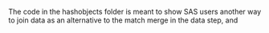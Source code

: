The code in the hashobjects folder is meant to show SAS users another way to join data as an alternative to the match merge in the data step, and
